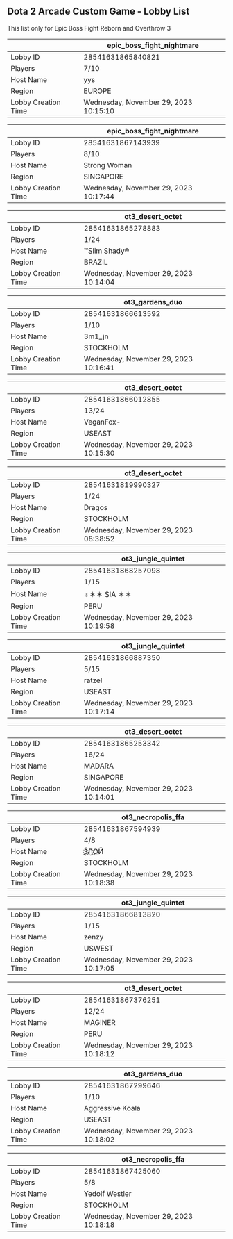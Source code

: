 ## Dota 2 Arcade Custom Game - Lobby List

This list only for Epic Boss Fight Reborn and Overthrow 3

|  | epic_boss_fight_nightmare |
| ------ | ------ |
| Lobby ID | 28541631865840821 |
| Players | 7/10 |
| Host Name | yys |
| Region | EUROPE |
| Lobby Creation Time | Wednesday, November 29, 2023 10:15:10 |


|  | epic_boss_fight_nightmare |
| ------ | ------ |
| Lobby ID | 28541631867143939 |
| Players | 8/10 |
| Host Name | Strong Woman |
| Region | SINGAPORE |
| Lobby Creation Time | Wednesday, November 29, 2023 10:17:44 |


|  | ot3_desert_octet |
| ------ | ------ |
| Lobby ID | 28541631865278883 |
| Players | 1/24 |
| Host Name | ™Slim Shady® |
| Region | BRAZIL |
| Lobby Creation Time | Wednesday, November 29, 2023 10:14:04 |


|  | ot3_gardens_duo |
| ------ | ------ |
| Lobby ID | 28541631866613592 |
| Players | 1/10 |
| Host Name | 3m1_jn |
| Region | STOCKHOLM |
| Lobby Creation Time | Wednesday, November 29, 2023 10:16:41 |


|  | ot3_desert_octet |
| ------ | ------ |
| Lobby ID | 28541631866012855 |
| Players | 13/24 |
| Host Name | VeganFox- |
| Region | USEAST |
| Lobby Creation Time | Wednesday, November 29, 2023 10:15:30 |


|  | ot3_desert_octet |
| ------ | ------ |
| Lobby ID | 28541631819990327 |
| Players | 1/24 |
| Host Name | Dragos |
| Region | STOCKHOLM |
| Lobby Creation Time | Wednesday, November 29, 2023 08:38:52 |


|  | ot3_jungle_quintet |
| ------ | ------ |
| Lobby ID | 28541631868257098 |
| Players | 1/15 |
| Host Name | ♁＊＊ SIA ＊＊ |
| Region | PERU |
| Lobby Creation Time | Wednesday, November 29, 2023 10:19:58 |


|  | ot3_jungle_quintet |
| ------ | ------ |
| Lobby ID | 28541631866887350 |
| Players | 5/15 |
| Host Name | ratzel |
| Region | USEAST |
| Lobby Creation Time | Wednesday, November 29, 2023 10:17:14 |


|  | ot3_desert_octet |
| ------ | ------ |
| Lobby ID | 28541631865253342 |
| Players | 16/24 |
| Host Name | MADARA |
| Region | SINGAPORE |
| Lobby Creation Time | Wednesday, November 29, 2023 10:14:01 |


|  | ot3_necropolis_ffa |
| ------ | ------ |
| Lobby ID | 28541631867594939 |
| Players | 4/8 |
| Host Name | Ѯ҉Л҉О҉Й |
| Region | STOCKHOLM |
| Lobby Creation Time | Wednesday, November 29, 2023 10:18:38 |


|  | ot3_jungle_quintet |
| ------ | ------ |
| Lobby ID | 28541631866813820 |
| Players | 1/15 |
| Host Name | zenzy |
| Region | USWEST |
| Lobby Creation Time | Wednesday, November 29, 2023 10:17:05 |


|  | ot3_desert_octet |
| ------ | ------ |
| Lobby ID | 28541631867376251 |
| Players | 12/24 |
| Host Name | MAGINER |
| Region | PERU |
| Lobby Creation Time | Wednesday, November 29, 2023 10:18:12 |


|  | ot3_gardens_duo |
| ------ | ------ |
| Lobby ID | 28541631867299646 |
| Players | 1/10 |
| Host Name | Aggressive Koala |
| Region | USEAST |
| Lobby Creation Time | Wednesday, November 29, 2023 10:18:02 |


|  | ot3_necropolis_ffa |
| ------ | ------ |
| Lobby ID | 28541631867425060 |
| Players | 5/8 |
| Host Name | Yedolf Westler |
| Region | STOCKHOLM |
| Lobby Creation Time | Wednesday, November 29, 2023 10:18:18 |


